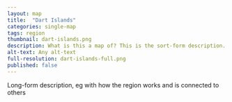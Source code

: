 ```yaml
---
layout: map
title:  "Dart Islands"
categories: single-map
tags: region
thumbnail: dart-islands.png
description: What is this a map of? This is the sort-form description.
alt-text: Any alt-text
full-resolution: dart-islands-full.png
published: false
---
```


Long-form description, eg with how the region works and is connected to others
